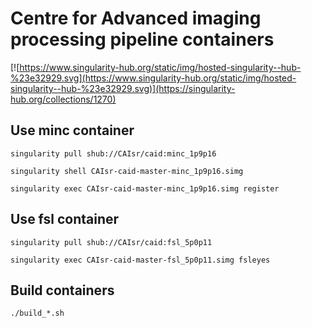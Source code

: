 # Centre for Advanced imaging processing pipeline containers

[![https://www.singularity-hub.org/static/img/hosted-singularity--hub-%23e32929.svg](https://www.singularity-hub.org/static/img/hosted-singularity--hub-%23e32929.svg)](https://singularity-hub.org/collections/1270)

## Use minc container
```
singularity pull shub://CAIsr/caid:minc_1p9p16

singularity shell CAIsr-caid-master-minc_1p9p16.simg

singularity exec CAIsr-caid-master-minc_1p9p16.simg register
```

## Use fsl container
```
singularity pull shub://CAIsr/caid:fsl_5p0p11

singularity exec CAIsr-caid-master-fsl_5p0p11.simg fsleyes
```


## Build containers
```
./build_*.sh
```
